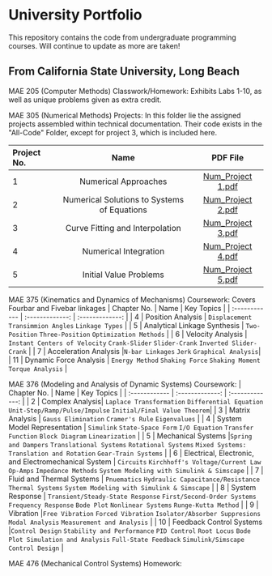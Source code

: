 # University Portfolio
This repository contains the code from undergraduate programming courses. Will continue to update as more are taken!

## From California State University, Long Beach

MAE 205 (Computer Methods) Classwork/Homework: Exhibits Labs 1-10, as well as unique problems given as extra credit.

MAE 305 (Numerical Methods) Projects: In this folder lie the assigned projects assembled within technical documentation. Their code exists in the "All-Code" Folder, except for project 3, which is included here.

| Project No. | Name | PDF File |
| :------------ | :-------------: | :-------------: |
| 1 | Numerical Approaches| [Num_Project 1.pdf](https://github.com/Ammo59/Portfolio/files/10283947/Num_Project.1.pdf) |
| 2 | Numerical Solutions to Systems of Equations| [Num_Project 2.pdf](https://github.com/Ammo59/Portfolio/files/10283974/Num_Project.2_.Numerical.Solutions.to.Systems.of.Equations.pdf) |
| 3 | Curve Fitting and Interpolation | [Num_Project 3.pdf](https://github.com/Ammo59/Portfolio/files/10283985/Num_Project.3_.Curve.Fitting.and.Interpolation.pdf) |
| 4 | Numerical Integration | [Num_Project 4.pdf](https://github.com/Ammo59/Portfolio/files/10283992/Project.4_.Numerical.Integration.pdf) |
| 5 | Initial Value Problems | [Num_Project 5.pdf](https://github.com/Ammo59/Portfolio/files/10284179/Project.5_.Initial.Value.Problems.pdf)

MAE 375 (Kinematics and Dynamics of Mechanisms) Coursework: Covers Fourbar and Fivebar linkages
| Chapter No. | Name | Key Topics |
| :------------ | :-------------: | :-------------: |
| 4 | Position Analysis | `Displacement` `Transimmion Angles` `Linkage Types` |
| 5 | Analytical Linkage Synthesis | `Two-Position` `Three-Position` `Optimization Methods` |
| 6 | Velocity Analysis | `Instant Centers of Velocity` `Crank-Slider` `Slider-Crank` `Inverted Slider-Crank` |
| 7 | Acceleration Analysis |`N-bar Linkages` `Jerk` `Graphical Analysis`|
| 11 | Dynamic Force Analysis | `Energy Method` `Shaking Force` `Shaking Moment` `Torque Analysis` |

MAE 376 (Modeling and Analysis of Dynamic Systems) Coursework:
| Chapter No. | Name | Key Topics |
| :------------ | :-------------: | :-------------: |
| 2 | Complex Analysis| `Laplace Transformation` `Differential Equation` `Unit-Step/Ramp/Pulse/Impulse` `Initial/Final Value Theorem`|
| 3 | Matrix Analysis | `Gauss Elimination` `Cramer's Rule` `Eigenvalues` |
| 4 | System Model Representation | `Simulink` `State-Space Form` `I/O Equation` `Transfer Function` `Block Diagram` `Linearization` |
| 5 | Mechanical Systems |`Spring and Dampers` `Translational Systems` `Rotational Systems` `Mixed Systems: Translation and Rotation` `Gear-Train Systems` |
| 6 | Electrical, Electronic, and Electromechanical System | `Circuits` `Kirchhoff's Voltage/Current Law` `Op-Amps` `Impedance Methods` `System Modeling with Simulink & Simscape` |
| 7 | Fluid and Thermal Systems | `Pnuematics` `Hydraulic Capacitance/Resistance` `Thermal Systems` `System Modeling with Simulink & Simscape` |
| 8 | System Response | `Transient/Steady-State Response` `First/Second-Order Systems` `Frequency Response` `Bode Plot` `Nonlinear Systems` `Runge-Kutta Method` |
| 9 | Vibration |`Free Vibration` `Forced Vibration` `Isolator/Absorber Suppresions` `Modal Analysis` `Measurement and Analysis` |
| 10 | Feedback Control Systems |`Control Design` `Stability and Performance` `PID Control` `Root Locus` `Bode Plot Simulation and Analysis` `Full-State Feedback` `Simulink/Simscape Control Design` |

MAE 476 (Mechanical Control Systems) Homework: 
